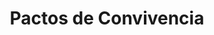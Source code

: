 ---
title: Pactos de Convivencia
description: En la Notaría vilas te ayudamos a gestionar tu Herencia.
sidebar: 
  title: ¿Necesitas realizar una Herencia?
  text: <p>En la Notaría vilas te ayudamos a gestional tu Herencia.</p>
  btn_text: Contactar
service_type: portfolio/tipo-de-servicio/familia.md
---